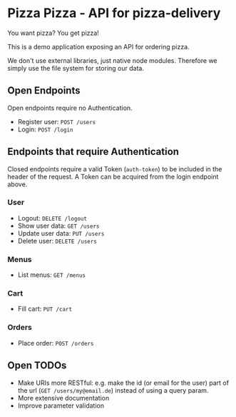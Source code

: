 # Pizza Pizza - API for pizza-delivery

You want pizza? You get pizza!

This is a demo application exposing an API for ordering pizza.

We don't use external libraries, just native node modules.
Therefore we simply use the file system for storing our data.

## Open Endpoints

Open endpoints require no Authentication.

* Register user: `POST /users`
* Login: `POST /login`

## Endpoints that require Authentication

Closed endpoints require a valid Token (`auth-token`) to be included in
the header of the request. A Token can be acquired from the login endpoint above.

### User

* Logout: `DELETE /logout`
* Show user data: `GET /users`
* Update user data: `PUT /users`
* Delete user: `DELETE /users`

### Menus

* List menus: `GET /menus`

### Cart

* Fill cart: `PUT /cart`

### Orders

* Place order: `POST /orders`

## Open TODOs

- Make URIs more RESTful: e.g. make the id (or email for the user) part of the url (`GET /users/my@email.de`) instead of using a query param.
- More extensive documentation
- Improve parameter validation
